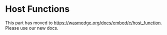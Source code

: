 # Host Functions

This part has moved to <https://wasmedge.org/docs/embed/c/host_function>. Please use our new docs.

